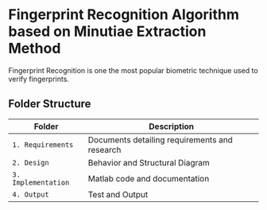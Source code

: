 # Fingerprint Recognition Algorithm based on Minutiae Extraction Method

Fingerprint Recognition is one the most popular biometric technique used to verify fingerprints.

## Folder Structure
Folder             | Description
-------------------| -----------------------------------------
`1. Requirements`   | Documents detailing requirements and research
`2. Design`         | Behavior and Structural Diagram
`3. Implementation` | Matlab code and documentation
`4. Output`      | Test and Output
